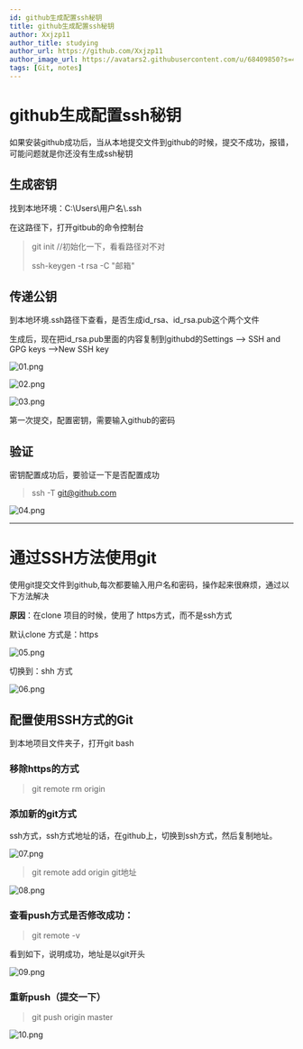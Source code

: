 ```yaml
---
id: github生成配置ssh秘钥
title: github生成配置ssh秘钥
author: Xxjzp11
author_title: studying
author_url: https://github.com/Xxjzp11
author_image_url: https://avatars2.githubusercontent.com/u/68409850?s=460&u=144d3c818e76fe4b88687db84279fad48b198818&v=4
tags: [Git, notes]
---
```


# github生成配置ssh秘钥

如果安装github成功后，当从本地提交文件到github的时候，提交不成功，报错，可能问题就是你还没有生成ssh秘钥

<!--truncate-->

## 生成密钥

找到本地环境：C:\Users\用户名\\.ssh

在这路径下，打开gitbub的命令控制台

> git init //初始化一下，看看路径对不对
>
> ssh-keygen -t rsa -C "邮箱"

## 传递公钥

到本地环境.ssh路径下查看，是否生成id_rsa、id_rsa.pub这个两个文件

生成后，现在把id_rsa.pub里面的内容复制到githubd的Settings --> SSH and GPG keys -->New SSH key

![01.png](https://www.cdnjson.com/images/2021/08/11/014bbb3da844fe0888.png)

![02.png](https://www.cdnjson.com/images/2021/08/11/02.png)

![03.png](https://www.cdnjson.com/images/2021/08/11/03.png)

第一次提交，配置密钥，需要输入github的密码

## 验证

密钥配置成功后，要验证一下是否配置成功

> ssh -T git@github.com  

![04.png](https://www.cdnjson.com/images/2021/08/11/04.png)

------------

# 通过SSH方法使用git

使用git提交文件到github,每次都要输入用户名和密码，操作起来很麻烦，通过以下方法解决

**原因**：在clone 项目的时候，使用了 https方式，而不是ssh方式

默认clone 方式是：https

![05.png](https://www.cdnjson.com/images/2021/08/11/05.png)

切换到：shh 方式

![06.png](https://www.cdnjson.com/images/2021/08/11/06.png)

## 配置使用SSH方式的Git

 到本地项目文件夹子，打开git bash 

### 移除https的方式

>  git remote rm origin

### 添加新的git方式

ssh方式，ssh方式地址的话，在github上，切换到ssh方式，然后复制地址。

![07.png](https://www.cdnjson.com/images/2021/08/11/07.png)

>  git remote add origin git地址

![08.png](https://z3.ax1x.com/2021/08/11/fa9otJ.png)

### 查看push方式是否修改成功：

> git remote -v

看到如下，说明成功，地址是以git开头

![09.png](https://www.cdnjson.com/images/2021/08/11/09.png)

### 重新push（提交一下）

> git push origin master

![10.png](https://www.cdnjson.com/images/2021/08/11/10.png)





























